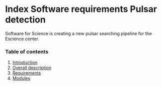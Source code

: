 # Index Software requirements Pulsar detection
Software for Science is creating a new pulsar searching pipeline for the Escience center. 

### Table of contents
1. [Introduction](./SRS_Pulsar/readme.md)
2. [Overall description](./SRS_Pulsar/overallDescription.md)
3. [Requirements](./SRS_Pulsar/Requirements/readme.md)
4. [Modules](./SRS_Pulsar/Modules/readme.md)